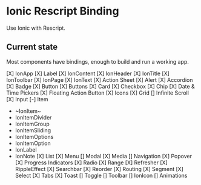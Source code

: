 # Ionic Rescript Binding

Use Ionic with Rescript.

## Current state
Most components have bindings, enough to build and run a working app. 
  
[X] IonApp
[X] Label
[X] IonContent
[X] IonHeader
[X] IonTitle
[X] IonToolbar
[X] IonPage
[X] IonText
[X] Action Sheet
[X] Alert
[X] Accordion
[X] Badge
[X] Button
[X] Buttons
[X] Card
[X] Checkbox
[X] Chip
[X] Date & Time Pickers
[X] Floating Action Button
[X] Icons
[X] Grid
[] Infinite Scroll
[X] Input
[-] Item
- ~IonItem~
- IonItemDivider
- IonItemGroup
- IonItemSliding
- IonItemOptions
- IonItemOption
- IonLabel
- IonNote
[X] List
[X] Menu
[] Modal
[X] Media
[] Navigation
[X] Popover
[X] Progress Indicators
[X] Radio
[X] Range
[X] Refresher
[X] RippleEffect
[X] Searchbar
[X] Reorder
[X] Routing
[X] Segment
[X] Select
[X] Tabs
[X] Toast
[] Toggle
[] Toolbar
[] IonIcon
[] Animations

